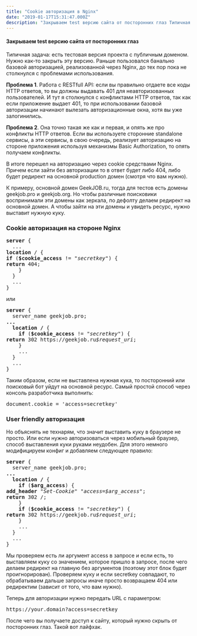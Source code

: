```yaml
---
title: "Cookie авторизация в Nginx"
date: "2019-01-17T15:31:47.000Z"
description: "Закрываем test версию сайта от посторонних глаз Типичная задача: есть тестовая версия проекта с публичным доменом. Нужно как-то "
---
```


<h4>Закрываем test версию сайта от посторонних глаз</h4>
<p>Типичная задача: есть тестовая версия проекта с публичным доменом. Нужно как-то закрыть эту версию. Раньше пользовался банально базовой авторизацией, реализованной через Nginx, до тех пор пока не столкнулся с проблемами использования.</p>
<p><strong>Проблема 1</strong>. Работа с RESTfull API: если вы правильно отдаете все коды HTTP ответов, то вы должны выдавать 401 для неавторизованных пользователей. И тут я столкнулся с конфликтами HTTP ответов, так как если приложение выдает 401, то при использовании базовой авторизации начинают вылезать авторизационные окна, хотя вы уже залогинились.</p>
<p><strong>Проблема 2</strong>. Она точно такая же как и первая, и опять же про конфликты HTTP ответов. Если вы используете сторонние standalone сервисы, а эти сервисы, в свою очередь, реализует авторизацию на стороне приложения используя механизмы Basic Authorization, то опять получаем конфликты.</p>
<p>В итоге перешел на авторизацию через cookie средствами Nginx. Причем если зайти без авторизации то в ответ будет либо 404, либо будет редирект на основной production домен (смотря что вам нужно).</p>
<p>К примеру, основной домен GeekJOB.ru, тогда для тестов есть домены geekjob.pro и geekjob.org. Но чтобы различные поисковики воспринимали эти домены как зеркала, по дефолту делаем редирект на основной домен. А чтобы зайти на эти домены и увидеть ресурс, нужно выставит нужную куку.</p>
<h3>Cookie авторизация на стороне Nginx</h3>
<pre><strong>server</strong> {<br>  ...<br><strong>location</strong> / {<br><strong>if</strong> (<strong>$cookie_access</strong> != <em>"secretkey"</em>) {<br><strong>return</strong> 404;<br>    }<br>  }<br>  ...<br>}</pre>
<p>или</p>
<pre><strong>server</strong> {<br>  server_name geekjob.pro;<br><strong>...<br>  location /</strong> {<br><strong>    if</strong> (<strong>$cookie_access</strong> != <em>"secretkey"</em>) {<br><strong>return</strong> 302 https://geekjob.ru<em>$request_uri</em>;<br>    }<br>    ...<br>  }<br>  ...<br>}</pre>
<p>Таким образом, если не выставлена нужная кука, то посторонний или поисковый бот уйдут на основной ресурс. Самый простой способ через консоль разработчика выполнить:</p>
<pre>document.cookie = 'access=secretkey'</pre>
<h3>User friendly авторизация</h3>
<p>Но объяснять не технарям, что значит выставить куку в браузере не просто. Или если нужно авторизоваться через мобильный браузер, способ выставления куки руками неудобен. Для этого немного модифицируем конфиг и добавляем следующее правило:</p>
<pre><strong>server</strong> {<br>  server_name geekjob.pro;<br><strong>...<br>  location /</strong> {<strong><br>    if</strong> (<strong>$arg_access</strong>) {<br><strong>add_header</strong> <em>"Set-Cookie" "access=$arg_access"</em>;<br><strong>return</strong> 302 /;<br>    }<br><strong>    if</strong> (<strong>$cookie_access</strong> != <em>"secretkey"</em>) {<br><strong>return</strong> 302 https://geekjob.ru<em>$request_uri</em>;<br>    }<br>    ...<br>  }<br>  ...<br>}</pre>
<p>Мы проверяем есть ли аргумент access в запросе и если есть, то выставляем куку со значением, которое пришло в запросе, после чего делаем редирект на главную без аргументов (поэтому этот блок будет проигнорирован). Проверяем куку и если secretkey совпадают, то обрабатываем дальше запросы иначе просто возвращаем 404 или редиректим (зависит от того, что вам нужно).</p>
<p>Теперь для авторизации нужно передать URL с параметром:</p>
<pre>https://your.domain?access=secretkey</pre>
<p>После чего вы получаете доступ к сайту, который нужно скрыть от посторонних глаз. Такой вот лайфхак.</p>



